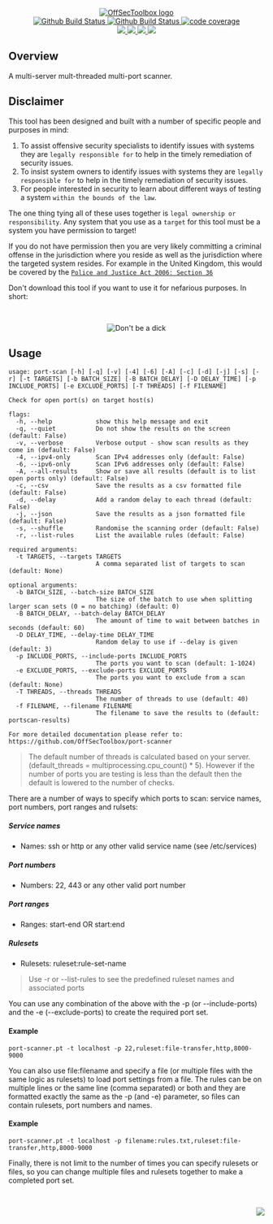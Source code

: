 <p align="center">
    <a href="https://github.com/OffSecToolbox/">
        <img src="https://cdn.wolfsoftware.com/assets/images/github/organisations/offsectoolbox/black-and-white-circle-256.png" alt="OffSecToolbox logo" />
    </a>
    <br />
    <a href="https://github.com/OffSecToolbox/threaded-portscanner/actions/workflows/cicd-pipeline-shared.yml">
        <img src="https://img.shields.io/github/workflow/status/OffSecToolbox/port-scanner/CICD%20Pipeline%20(Shared)/master?label=shared%20pipeline&style=for-the-badge" alt="Github Build Status" />
    </a>
    <a href="https://github.com/OffSecToolbox/threaded-portscanner/actions/workflows/cicd-pipeline-custom.yml">
        <img src="https://img.shields.io/github/workflow/status/OffSecToolbox/port-scanner/CICD%20Pipeline%20(Custom)/master?label=custom%20pipeline&style=for-the-badge" alt="Github Build Status" />
    </a>
    <a href="https://codecov.io/gh/OffSecToolbox/port-scanner">
        <img src="https://img.shields.io/codecov/c/gh/OffSecToolbox/port-scanner?label=code%20coverage&style=for-the-badge" alt="code coverage" />
    </a>
    <br />
    <a href="https://github.com/OffSecToolbox/threaded-portscanner/blob/master/.github/CODE_OF_CONDUCT.md">
        <img src="https://img.shields.io/badge/Code%20of%20Conduct-blue?style=for-the-badge" />
    </a>
    <a href="https://github.com/OffSecToolbox/threaded-portscanner/blob/master/.github/CONTRIBUTING.md">
        <img src="https://img.shields.io/badge/Contributing-blue?style=for-the-badge" />
    </a>
    <a href="https://github.com/OffSecToolbox/threaded-portscanner/blob/master/.github/SECURITY.md">
        <img src="https://img.shields.io/badge/Report%20Security%20Concern-blue?style=for-the-badge" />
    </a>
    <a href="https://github.com/OffSecToolbox/threaded-portscanner/issues">
        <img src="https://img.shields.io/badge/Get%20Support-blue?style=for-the-badge" />
    </a>
</p>

## Overview

A multi-server mult-threaded multi-port scanner.

## Disclaimer

This tool has been designed and built with a number of specific people and purposes in mind:
1. To assist offensive security specialists to identify issues with systems they are `legally responsible for` to help in the timely remediation of security issues.
2. To insist system owners to identify issues with systems they are `legally responsible for` to help in the timely remediation of security issues.
3. For people interested in security to learn about different ways of testing a system `within the bounds of the law`.

The one thing tying all of these uses together is `legal ownership or responsibility`. Any system that you use as a `target` for this tool must be a system you have permission to target!

If you do not have permission then you are very likely committing a criminal offense in the jurisdiction where you reside as well as the jurisdiction where the targeted system resides. For example in the United Kingdom, this would be covered by the [`Police and Justice Act 2006: Section 36`](https://www.legislation.gov.uk/ukpga/2006/48/part/5/crossheading/computer-misuse)

Don't download this tool if you want to use it for nefarious purposes. In short:

<br />
<p align="center"><img src="https://cdn.wolfsoftware.com/assets/images/misc/dbad.png" alt="Don't be a dick" /></p>

## Usage

```text
usage: port-scan [-h] [-q] [-v] [-4] [-6] [-A] [-c] [-d] [-j] [-s] [-r] [-t TARGETS] [-b BATCH_SIZE] [-B BATCH_DELAY] [-D DELAY_TIME] [-p INCLUDE_PORTS] [-e EXCLUDE_PORTS] [-T THREADS] [-f FILENAME]

Check for open port(s) on target host(s)

flags:
  -h, --help            show this help message and exit
  -q, --quiet           Do not show the results on the screen (default: False)
  -v, --verbose         Verbose output - show scan results as they come in (default: False)
  -4, --ipv4-only       Scan IPv4 addresses only (default: False)
  -6, --ipv6-only       Scan IPv6 addresses only (default: False)
  -A, --all-results     Show or save all results (default is to list open ports only) (default: False)
  -c, --csv             Save the results as a csv formatted file (default: False)
  -d, --delay           Add a random delay to each thread (default: False)
  -j, --json            Save the results as a json formatted file (default: False)
  -s, --shuffle         Randomise the scanning order (default: False)
  -r, --list-rules      List the available rules (default: False)

required arguments:
  -t TARGETS, --targets TARGETS
                        A comma separated list of targets to scan (default: None)

optional arguments:
  -b BATCH_SIZE, --batch-size BATCH_SIZE
                        The size of the batch to use when splitting larger scan sets (0 = no batching) (default: 0)
  -B BATCH_DELAY, --batch-delay BATCH_DELAY
                        The amount of time to wait between batches in seconds (default: 60)
  -D DELAY_TIME, --delay-time DELAY_TIME
                        Random delay to use if --delay is given (default: 3)
  -p INCLUDE_PORTS, --include-ports INCLUDE_PORTS
                        The ports you want to scan (default: 1-1024)
  -e EXCLUDE_PORTS, --exclude-ports EXCLUDE_PORTS
                        The ports you want to exclude from a scan (default: None)
  -T THREADS, --threads THREADS
                        The number of threads to use (default: 40)
  -f FILENAME, --filename FILENAME
                        The filename to save the results to (default: portscan-results)

For more detailed documentation please refer to: https://github.com/OffSecToolbox/port-scanner
```
> The default number of threads is calculated based on your server. (default_threads = multiprocessing.cpu_count() * 5). However if the number of ports you are testing is less than the default then the default is lowered to the number of checks.

There are a number of ways to specify which ports to scan: service names, port numbers, port ranges and rulsets:

##### Service names
* Names: ssh or http or any other valid service name (see /etc/services)

##### Port numbers
* Numbers: 22, 443 or any other valid port number

##### Port ranges
* Ranges: start-end OR start:end

##### Rulesets
* Rulesets: ruleset:rule-set-name 
> Use -r or --list-rules to see the predefined ruleset names and associated ports

You can use any combination of the above with the -p (or --include-ports) and the -e (--exclude-ports) to create the required port set.

#### Example
```text
port-scanner.pt -t localhost -p 22,ruleset:file-transfer,http,8000-9000
```

You can also use file:filename and specify a file (or multiple files with the same logic as rulesets) to load port settings from a file. The rules can be on multiple lines or the same line (comma separated) or both and they are formatted exactly the same as the -p (and -e) parameter, so files can contain rulesets, port numbers and names.

#### Example
```text
port-scanner.pt -t localhost -p filename:rules.txt,ruleset:file-transfer,http,8000-9000
```

Finally, there is not limit to the number of times you can specify rulesets or files, so you can change multiple files and rulesets together to make a completed port set. 

<br />
<p align="right"><a href="https://wolfsoftware.com/"><img src="https://img.shields.io/badge/Created%20by%20Wolf%20Software-blue?style=for-the-badge" /></a></p>
